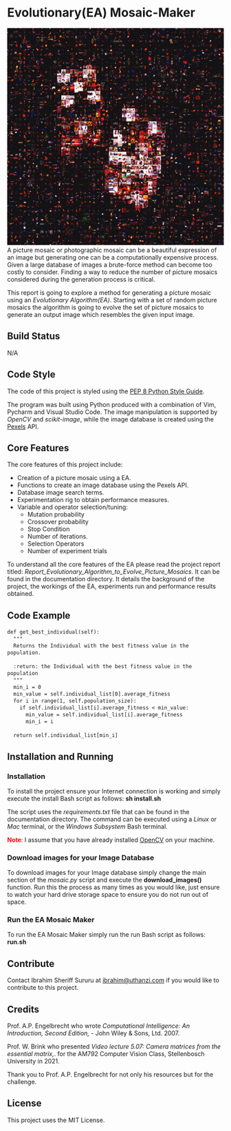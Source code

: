 # Evolutionary(EA) Mosaic-Maker
![Black Dice Mosaic](images/sample-images/sample_1/black_dice_50x50_matched_5255cac0-2d0d-46b5-b91b-fa6e48dfdf84.jpg)
A picture mosaic or photographic mosaic can be a beautiful expression of an image but generating one can be a computationally expensive process. Given a large database of images a brute-force method can become too costly to consider. Finding a way to reduce the number of picture mosaics considered during the generation process is critical.

This report is going to explore a method for generating a picture
mosaic using an *Evolutionary Algorithm(EA)*. Starting with a
set of random picture mosaics the algorithm is going to evolve
the set of picture mosaics to generate an output image which
resembles the given input image.

## Build Status
N/A

## Code Style
The code of this project is styled using the [PEP 8 Python Style Guide](https://peps.python.org/pep-0008/).

The program was built using Python produced with a combination of Vim, Pycharm and Visual Studio Code. The image manipulation is supported by *OpenCV* and *scikit-image*, while the image database is created using the [Pexels](https://www.pexels.com/) API.

## Core Features
The core features of this project include:
* Creation of a picture mosaic using a EA.
* Functions to create an image database using the Pexels API.
* Database image search terms.
* Experimentation rig to obtain performance measures.
* Variable and operator selection/tuning:
  * Mutation probability
  * Crossover probability
  * Stop Condition
  * Number of iterations.
  * Selection Operators
  * Number of experiment trials

To understand all the core features of the EA please read the project report titled:  *Report_Evolutionary_Algorithm_to_Evolve_Picture_Mosaics*. It can be found in the documentation directory. It details the background of the project, the workings of the EA, experiments run and performance results obtained.

## Code Example
```
def get_best_individual(self):
  """
  Returns the Individual with the best fitness value in the population.

  :return: the Individual with the best fitness value in the population
  """
  min_i = 0
  min_value = self.individual_list[0].average_fitness
  for i in range(1, self.population_size):
    if self.individual_list[i].average_fitness < min_value:
      min_value = self.individual_list[i].average_fitness
      min_i = i

  return self.individual_list[min_i]
```

## Installation and Running

### Installation
To install the project ensure your Internet connection is working and simply execute the install Bash script as follows: **sh install.sh**

The script uses the *requirements.txt* file that can be found in the documentation directory. The command can be executed using a *Linux* or *Mac* terminal, or the *Windows Subsystem* Bash terminal.

<span style="color:red; font-weight: bold;">Note</span>: I assume that you have already installed [OpenCV](https://opencv.org/) on your machine.

### Download images for your Image Database
To download images for your Image database simply change the main section of the *mosaic.py* script and execute the **download_images()** function. Run this the process as many times as you would like, just ensure to watch your hard drive storage space to ensure you do not run out of space.

### Run the EA Mosaic Maker
To run the EA Mosaic Maker simply run the run Bash script as follows: **run.sh**

## Contribute
Contact Ibrahim Sheriff Sururu at ibrahim@uthanzi.com if you would like to contribute to this project.

## Credits
Prof. A.P. Engelbrecht who wrote *Computational Intelligence: An Introduction, Second Edition,* - John Wiley & Sons, Ltd. 2007.

Prof. W. Brink who presented *Video lecture 5.07: Camera matrices from the essential matrix,*. for the AM792 Computer Vision Class, Stellenbosch University in 2021.

Thank you to Prof. A.P. Engelbrecht for not only his resources but for the challenge.

## License
This project uses the MIT License.
